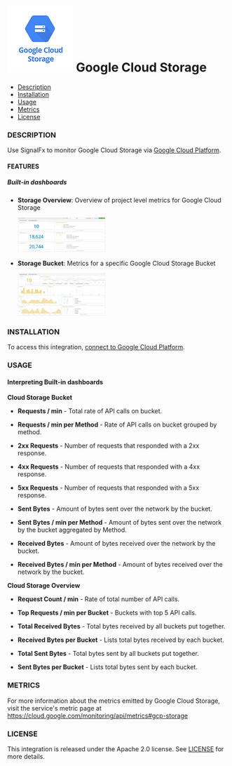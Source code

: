 # ![](./img/integration_googlecloudstorage.png) Google Cloud Storage

- [Description](#description)
- [Installation](#installation)
- [Usage](#usage)
- [Metrics](#metrics)
- [License](#license)

### DESCRIPTION

Use SignalFx to monitor Google Cloud Storage via [Google Cloud Platform](https://github.com/signalfx/integrations/tree/master/gcp)[](sfx_link:gcp).

#### FEATURES

##### Built-in dashboards

- **Storage Overview**: Overview of project level metrics for Google Cloud Storage

  [<img src='./img/storage_overview.png' width=200px>](./img/storage_overview.png)

- **Storage Bucket**: Metrics for a specific Google Cloud Storage Bucket

  [<img src='./img/storage_bucket.png' width=200px>](./img/storage_bucket.png)


### INSTALLATION

To access this integration, [connect to Google Cloud Platform](https://github.com/signalfx/integrations/tree/master/gcp)[](sfx_link:gcp).

### USAGE

#### Interpreting Built-in dashboards

**Cloud Storage Bucket**

- **Requests / min** - Total rate of API calls on bucket.

- **Requests / min per Method** - Rate of API calls on bucket grouped by method.

- **2xx Requests** - Number of requests that responded with a 2xx response.

- **4xx Requests** - Number of requests that responded with a 4xx response.

- **5xx Requests** - Number of requests that responded with a 5xx response.

- **Sent Bytes** - Amount of bytes sent over the network by the bucket.

- **Sent Bytes / min per Method** - Amount of bytes sent over the network by the bucket aggregated by Method.

- **Received Bytes** - Amount of bytes received over the network by the bucket.

- **Received Bytes / min per Method** - Amount of bytes received over the network by the bucket.

**Cloud Storage Overview**

- **Request Count / min** - Rate of total number of API calls.

- **Top Requests / min per Bucket** - Buckets with top 5 API calls.

- **Total Received Bytes** - Total bytes received by all buckets put together.

- **Received Bytes per Bucket** - Lists total bytes received by each bucket.

- **Total Sent Bytes** - Total bytes sent by all buckets put together.

- **Sent Bytes per Bucket** - Lists total bytes sent by each bucket.


### METRICS

For more information about the metrics emitted by Google Cloud Storage, visit the service's metric page at https://cloud.google.com/monitoring/api/metrics#gcp-storage

### LICENSE

This integration is released under the Apache 2.0 license. See [LICENSE](./LICENSE) for more details.
